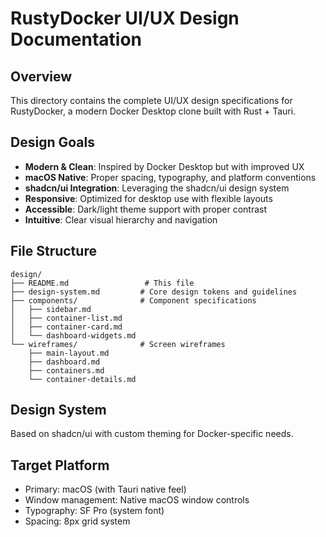 # RustyDocker UI/UX Design Documentation

## Overview
This directory contains the complete UI/UX design specifications for RustyDocker, a modern Docker Desktop clone built with Rust + Tauri.

## Design Goals
- **Modern & Clean**: Inspired by Docker Desktop but with improved UX
- **macOS Native**: Proper spacing, typography, and platform conventions
- **shadcn/ui Integration**: Leveraging the shadcn/ui design system
- **Responsive**: Optimized for desktop use with flexible layouts
- **Accessible**: Dark/light theme support with proper contrast
- **Intuitive**: Clear visual hierarchy and navigation

## File Structure
```
design/
├── README.md                 # This file
├── design-system.md         # Core design tokens and guidelines
├── components/              # Component specifications
│   ├── sidebar.md
│   ├── container-list.md
│   ├── container-card.md
│   └── dashboard-widgets.md
└── wireframes/              # Screen wireframes
    ├── main-layout.md
    ├── dashboard.md
    ├── containers.md
    └── container-details.md
```

## Design System
Based on shadcn/ui with custom theming for Docker-specific needs.

## Target Platform
- Primary: macOS (with Tauri native feel)
- Window management: Native macOS window controls
- Typography: SF Pro (system font)
- Spacing: 8px grid system